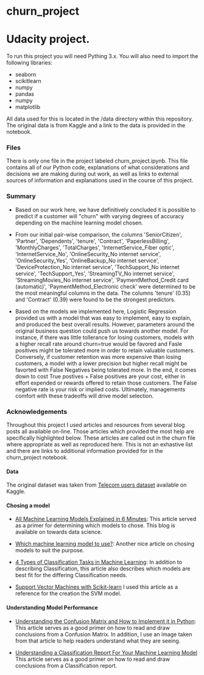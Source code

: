 # churn_project
<h1>Udacity project.</h1>

To run this project you will need Pything 3.x. You will also need to import the following libraries:
* seaborn
* scikitlearn
* numpy
* pandas
* numpy
* matplotlib

All data used for this is located in the /data directory within this repository. The original data is 
from Kaggle and a link to the data is provided in the notebook. 

<h3>Files</h3>
There is only one file in the project labeled churn_project.ipynb. This file contains all of our Python code, explanations of what considerations and decisions we are making during out work, as well as links to external sources of information and explanations used in the course of this project.

<h3>Summary</h3>

* Based on our work here, we have definitively concluded it is possible to predict if a customer will "churn" with varying degrees of accuracy depending on the machine learning model chosen. 

* From our initial pair-wise comparison, the columns 'SeniorCitizen', 'Partner', 'Dependents', 'tenure', 'Contract', 'PaperlessBilling', 'MonthlyCharges', 'TotalCharges', 'InternetService_Fiber optic', 'InternetService_No', 'OnlineSecurity_No internet service', 'OnlineSecurity_Yes', 'OnlineBackup_No internet service', 'DeviceProtection_No internet service', 'TechSupport_No internet service', 'TechSupport_Yes', 'StreamingTV_No internet service', 'StreamingMovies_No internet service', 'PaymentMethod_Credit card (automatic)', 'PaymentMethod_Electronic check' were determined to be the most meaningful columns in the data. The columns 'tenure' (0.35) and 'Contract' (0.39) were found to be the strongest predictors. 

* Based on the models we implemented here, Logistic Regression provided us with a model that was easy to implement, easy to explain, and produced the best overall results. However, parameters around the original business question could push us towards another model. For instance, if there was little tollerance for losing customers, models with a higher recall rate around churn=true would be favored and Fasle positives might be tolerated more in order to retain valuable customers. Conversely, if customer retention was more expensive than losing customers, a model with a lower precision but higher recall might be favorted with False Negatives being tolerated more. In the end, it comes down to cost True postives + False positives are your cost, either in effort expended or rewards offered to retain those customers. The False negative rate is your risk or implied costs. Ultimately, managements comfort with these tradeoffs will drive model selection. 

<h3>Acknowledgements</h3>
Throughout this project I used articles and resources from several blog posts all available on-line. Those articles which provided the most help are specifically highlighted below. These articles are called out in the churn file where appropriate as well as reproduced here. This is not an exhastive list and there are links to additional information provided for in the churn_project notebook. 

<h4>Data</h4>

The original dataset was taken from <a href="https://www.kaggle.com/radmirzosimov/telecom-users-dataset">Telecom users dataset</a> available on Kaggle. 

<h4>Chosing a model</h4>

* <a href='https://towardsdatascience.com/all-machine-learning-models-explained-in-6-minutes-9fe30ff6776a'>All Machine Learning Models Explained in 6 Minutes</a>: This article served as a primer for determining which models to chose. This blog is available on towards data science.

* <a href='https://towardsdatascience.com/which-machine-learning-model-to-use-db5fdf37f3dd'>Which machine learning model to use?</a>: Another nice article on chosing models to suit the purpose.

* <a href='https://machinelearningmastery.com/types-of-classification-in-machine-learning/'>4 Types of Classification Tasks in Machine Learning</a>: In addition to describing Classification, this article also describes which models are best fit for the differing Classification needs.

* <a href='https://www.datacamp.com/community/tutorials/svm-classification-scikit-learn-python'>Support Vector Machines with Scikit-learn</a> I used this article as a reference for the creation the SVM model. 

<h4>Understanding Model Performance</h4>

* <a href='https://towardsdatascience.com/understanding-the-confusion-matrix-and-how-to-implement-it-in-python-319202e0fe4d'>Understanding the Confusion Matrix and How to Implement it in Python</a>: This article serves as a good primer on how to read and draw conclusions from a Confusion Matrix. In addition, I use an image taken from that article to help readers understand what they are seeing. 

* <a href='https://medium.com/@kohlishivam5522/understanding-a-classification-report-for-your-machine-learning-model-88815e2ce397'>Understanding a Classification Report For Your Machine Learning Model</a> This article serves as a good primer on how to read and draw conclusions from a Classification report. 